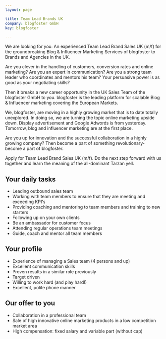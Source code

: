 ```yaml
---
layout: page

title: Team Lead Brands UK
company: blogfoster GmbH
key: blogfoster

---
```


We are looking for you: An experienced Team Lead Brand Sales UK (m/f) for the groundbreaking Blog & Influencer Marketing Services of blogfoster to Brands and Agencies in the UK.

Are you clever in the handling of customers, conversion rates and online marketing? Are you an expert in communication? Are you a strong team leader who coordinates and mentors his team? Your persuasive power is as good as your negotiating skills?

Then it breaks a new career opportunity in the UK Sales Team of the blogfoster GmbH to you. blogfoster is the leading platform for scalable Blog & Influencer marketing covering the European Markets.

We, blogfoster, are moving in a highly growing market that is to date totally unexplored. In doing so, we are turning the topic online marketing upside down. Display advertisement and Google Adwords is from yesterday. Tomorrow, blog and influencer marketing are at the first place.

Are you up for innovation and the successful collaboration in a highly growing company? Then become a part of something revolutionary- become a part of blogfoster.

Apply for Team Lead Brand Sales UK (m/f). Do the next step forward with us together and learn the meaning of the all-dominant Tarzan yell.

## Your daily tasks

* Leading outbound sales team
* Working with team members to ensure that they are meeting and exceeding KPI's  
* Providing coaching and mentoring to team members and training to new starters
* Following up on your own clients  
* Be an ambassador for customer focus
* Attending regular operations team meetings
* Guide, coach and mentor all team members

## Your profile

* Experience of managing a Sales team (4 persons and up)
* Excellent communication skills
* Proven results in a similar role previously
* Target driven
* Willing to work hard (and play hard!)
* Excellent, polite phone manner


## Our offer to you

* Collaboration in a professional team
* Sale of high innovative online marketing products in a low competition market area
* High compensation: fixed salary and variable part (without cap)
